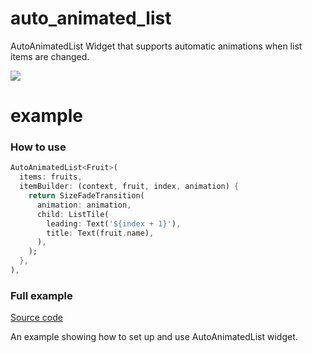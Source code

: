 # auto_animated_list

AutoAnimatedList Widget that supports automatic animations when list items are changed.

<img src="https://raw.githubusercontent.com/eterkit/flutter-packages/auto_animated_list/main/example.gif">

# example

### How to use

```dart
AutoAnimatedList<Fruit>(
  items: fruits,
  itemBuilder: (context, fruit, index, animation) {
    return SizeFadeTransition(
      animation: animation,
      child: ListTile(
        leading: Text('${index + 1}'),
        title: Text(fruit.name),
      ),
    );
  },
),
```

### Full example

[Source code](https://github.com/eterkit/flutter-packages/auto_animated_list/tree/main/example)

An example showing how to set up and use AutoAnimatedList widget.
